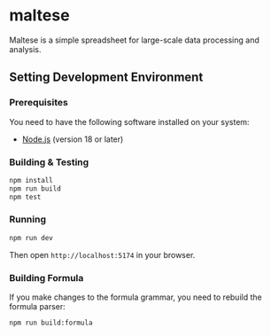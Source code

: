 # maltese

Maltese is a simple spreadsheet for large-scale data processing and analysis.

## Setting Development Environment

### Prerequisites

You need to have the following software installed on your system:

- [Node.js](https://nodejs.org/en/) (version 18 or later)

### Building & Testing

```bash
npm install
npm run build
npm test
```

### Running

```bash
npm run dev
```

Then open `http://localhost:5174` in your browser.

### Building Formula

If you make changes to the formula grammar, you need to rebuild the formula parser:

```bash
npm run build:formula
```
